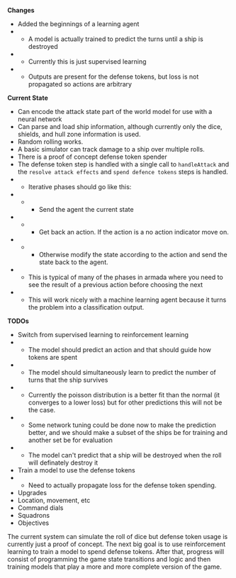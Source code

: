 __Changes__
* Added the beginnings of a learning agent
* * A model is actually trained to predict the turns until a ship is destroyed
* * Currently this is just supervised learning
* * Outputs are present for the defense tokens, but loss is not propagated so actions are arbitrary

__Current State__
* Can encode the attack state part of the world model for use with a neural network
* Can parse and load ship information, although currently only the dice, shields, and hull zone information is used.
* Random rolling works.
* A basic simulator can track damage to a ship over multiple rolls.
* There is a proof of concept defense token spender
* The defense token step is handled with a single call to `handleAttack` and the `resolve attack effects`
  and `spend defence tokens` steps is handled.
* * Iterative phases should go like this:
* * * Send the agent the current state
* * * Get back an action. If the action is a no action indicator move on.
* * * Otherwise modify the state according to the action and send the state back to the agent.
* * This is typical of many of the phases in armada where you need to see the result of a previous action before choosing the next
* * This will work nicely with a machine learning agent because it turns the problem into a classification output.

__TODOs__
* Switch from supervised learning to reinforcement learning
* * The model should predict an action and that should guide how tokens are spent
* * The model should simultaneously learn to predict the number of turns that the ship survives
* * Currently the poisson distribution is a better fit than the normal (it converges to a lower
    loss) but for other predictions this will not be the case.
* * Some network tuning could be done now to make the prediction better, and we should make a subset
    of the ships be for training and another set be for evaluation
* * The model can't predict that a ship will be destroyed when the roll will definately destroy it
* Train a model to use the defense tokens
* * Need to actually propagate loss for the defense token spending.
* Upgrades
* Location, movement, etc
* Command dials
* Squadrons
* Objectives

The current system can simulate the roll of dice but defense token usage is currently just a proof of concept. The next big goal is to use reinforcement learning to train a model to spend defense tokens. After that, progress will consist of programming the game state transitions and logic and then training models that play a more and more complete version of the game.
